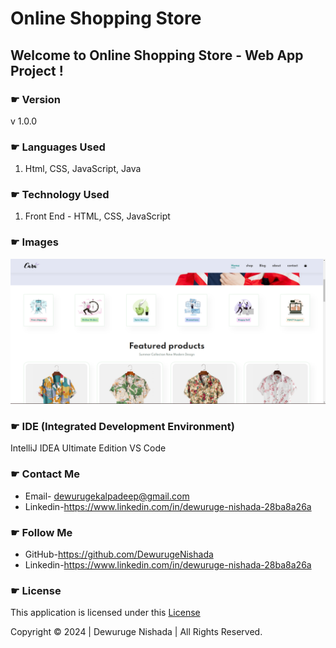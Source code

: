 # Online Shopping Store
## Welcome to Online Shopping Store - Web App Project !

### ☛ Version
v 1.0.0

### ☛ Languages Used
1. Html, CSS, JavaScript, Java

### ☛ Technology Used
1. Front End - HTML, CSS, JavaScript


### ☛ Images

![Image](./Demo/Screenshot%20from%202024-01-29%2010-46-29.png)



### ☛ IDE (Integrated Development Environment)
IntelliJ IDEA Ultimate Edition
VS Code


### ☛ Contact Me

- Email-  dewurugekalpadeep@gmail.com
- Linkedin-https://www.linkedin.com/in/dewuruge-nishada-28ba8a26a

### ☛ Follow Me

- GitHub-https://github.com/DewurugeNishada
- Linkedin-https://www.linkedin.com/in/dewuruge-nishada-28ba8a26a

### ☛ License
This application is licensed under this <a href="./License.txt">License</a>

Copyright © 2024 | Dewuruge Nishada | All Rights Reserved.
